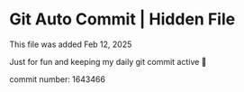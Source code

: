 # Git Auto Commit | Hidden File

This file was added Feb 12, 2025

Just for fun and keeping my daily git commit active 🤪

commit number: 1643466
